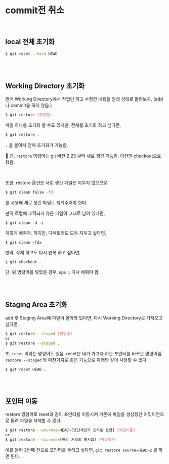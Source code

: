 # commit전 취소

<br/>

## local 전체 초기화

```sh
$ git reset --hard HEAD
```

<br/>

<br/>

## Working Directory 초기화

먼저 Working Directory에서 작업만 하고 수정한 내용을 원래 상태로 돌려보자. (add나 commit을 하지 않음.)

```sh
$ git restore [파일명]
```

파일 하나를 초기화 할 수도 있지만, 전체를 초기화 하고 싶다면,

```sh
$ git restore .
```

`.` 을 붙여서 전체 초기화가 가능함.

📌 단, `restore` 명령어는 git 버전 2.23 부터 새로 생긴 기능임. 이전엔 checkout으로 했음.

<br/>

또한, restore 옵션은 새로 생긴 파일은 지우지 않으므로

```sh
$ git clean false -fd
```

를 사용해 새로 생긴 파일도 지워주어야 한다. 

만약 로컬에 추적되지 않은 파일이 그대로 남아 있다면,

```shell
$ git clean -d -i
```

이렇게 해주자. 하지만, 디렉토리도 모두 지우고 싶다면,

```shell
$ git clean -fdx
```

만약, 삭제 하고도 다시 원복 하고 싶다면,

```shell
$ git checkout .
```

단, 위 명령어를 넣었을 경우, `npm i` 다시 해줘야 함.

<br/>

<br/>

## Staging Area 초기화

add 후 Staging Area에 파일이 올라와 있다면, 다시 Working Directory로 가져오고 싶다면,

```sh
$ git restore --staged [파일명]
or
$ git restore --staged .
```

또, `reset` 이라는 명령어도 있음. reset은 내가 가고자 하는 포인터를 바꾸는 명령어임. `restore --staged` 와 마찬가지로 같은 기능으로 아래와 같이 사용할 수 있다.

```shell
$ git reset HEAD .
```

<br/>

<br/>

## 포인터 이동

restore 명령어로 reset과 같이 포인터를 이동시켜 기존에 파일을 생성했던 커밋이전으로 돌려 파일을 삭제할 수 있다.

```sh
$ git restore --sourece=HEAD~[몇단계인지 숫자로 표현] [파일이름]
or
$ git restore --sourece=[해당 커밋의 해시값] [파일이름]
```

예를 들어 2번째 전으로 포인터를 돌리고 싶다면, `git restore source=HEAD~2` 를 하면 된다.